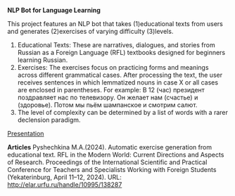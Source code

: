 **NLP Bot for Language Learning**

This project features an NLP bot that takes (1)educational texts from users and generates (2)exercises of varying difficulty (3)levels.

1. Educational Texts: These are narratives, dialogues, and stories from Russian as a Foreign Language (RFL) textbooks designed for beginners learning Russian.
2. Exercises: The exercises focus on practicing forms and meanings across different grammatical cases. After processing the text, the user receives sentences in which lemmatized nouns in case X or all cases are enclosed in parentheses. For example: В 12 (час) президент поздравляет нас по телевизору. Он желает нам (счастье) и (здоровье). Потом мы пьём шампанское и смотрим салют.
3. The level of complexity can be determined by a list of words with a rarer declension paradigm.
   
[Presentation](https://view.genially.com/660ef0abdeffd1001476c389/presentation-auto-gen-pres)

**Articles**
Pyshechkina M.A.(2024). Automatic exercise generation from educational text. RFL in the Modern World: Current Directions and Aspects of Research. Proceedings of the International Scientific and Practical Conference for Teachers and Specialists Working with Foreign Students (Yekaterinburg, April 11–12, 2024). URL: http://elar.urfu.ru/handle/10995/138287
